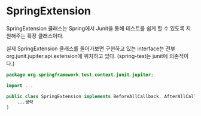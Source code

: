 # SpringExtension
SpringExtension 클래스는 Spring에서 Junit을 통해 테스트를 쉽게 할 수 있도록 지원해주는 확장 클래스이다.

실제 SpringExtension 클래스를 들어가보면 구현하고 있는 interface는 전부 org.junit.jupiter.api.extension에 위치하고 있다. (spring-test는 junit에 의존적이다.) 

``` java
package org.springframework.test.context.junit.jupiter;

import ...

public class SpringExtension implements BeforeAllCallback, AfterAllCallback, TestInstancePostProcessor, BeforeEachCallback, AfterEachCallback, BeforeTestExecutionCallback, AfterTestExecutionCallback, ParameterResolver {
    ...생략
}
```
